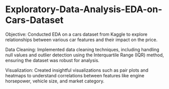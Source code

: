 # Exploratory-Data-Analysis-EDA-on-Cars-Dataset

Objective: 
  Conducted EDA on a cars dataset from Kaggle to explore relationships between various car features and their impact on the price.

Data Cleaning: 
  Implemented data cleaning techniques, including handling null values and outlier detection using the Interquartile Range (IQR) method, ensuring the dataset was robust for       analysis.

Visualization: 
  Created insightful visualizations such as pair plots and heatmaps to understand correlations between features like engine horsepower, vehicle size, and market category.
